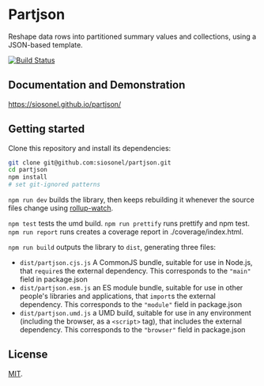 # Partjson

Reshape data rows into partitioned summary values and collections, using a JSON-based template.

[![Build Status](https://travis-ci.com/siosonel/partjson.svg?branch=master)](https://travis-ci.com/siosonel/partjson)

## Documentation and Demonstration

https://siosonel.github.io/partjson/

## Getting started

Clone this repository and install its dependencies:

```bash
git clone git@github.com:siosonel/partjson.git
cd partjson
npm install
# set git-ignored patterns 
```

`npm run dev` builds the library, then keeps rebuilding it whenever the source files change using [rollup-watch](https://github.com/rollup/rollup-watch).

`npm test` tests the umd build.
`npm run prettify` runs prettify and npm test.
`npm run report` runs creates a coverage report in ./coverage/index.html.

`npm run build` outputs the library to `dist`, generating three files:

* `dist/partjson.cjs.js`
    A CommonJS bundle, suitable for use in Node.js, that `require`s the external dependency. This corresponds to the `"main"` field in package.json
* `dist/partjson.esm.js`
    an ES module bundle, suitable for use in other people's libraries and applications, that `import`s the external dependency. This corresponds to the `"module"` field in package.json
* `dist/partjson.umd.js`
    a UMD build, suitable for use in any environment (including the browser, as a `<script>` tag), that includes the external dependency. This corresponds to the `"browser"` field in package.json

## License

[MIT](LICENSE).
